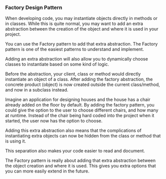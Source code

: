 ### Factory Design Pattern

When developing code, you may instantiate objects directly in methods or in classes. While this is quite normal, you may want to add an extra abstraction between the creation of the object and where it is used in your project.

You can use the Factory pattern to add that extra abstraction. The Factory pattern is one of the easiest patterns to understand and implement.

Adding an extra abstraction will also allow you to dynamically choose classes to instantiate based on some kind of logic.

Before the abstraction, your client, class or method would directly instantiate an object of a class. After adding the factory abstraction, the concrete product (object) is now created outside the current class/method, and now in a subclass instead.

Imagine an application for designing houses and the house has a chair already added on the floor by default. By adding the factory pattern, you could give the option to the user to choose different chairs, and how many at runtime. Instead of the chair being hard coded into the project when it started, the user now has the option to choose.

Adding this extra abstraction also means that the complications of instantiating extra objects can now be hidden from the class or method that is using it.

This separation also makes your code easier to read and document.

The Factory pattern is really about adding that extra abstraction between the object creation and where it is used. This gives you extra options that you can more easily extend in the future.